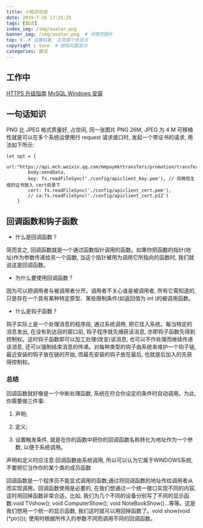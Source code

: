 ```yaml
---
title: 小知识总结
date: 2019-7-16 17:25:25
tags: [面试]
index_img: /img/avatar.png
banner_img: /img/avatar.png  # 详情页图片
top: 9  # 设置权重, 主页那个先显示
copyright : ture  # 授权问题显示
categories: 面试
---
```


<!-- more -->

## 工作中
[HTTPS 升级指南](http://www.ruanyifeng.com/blog/2016/08/migrate-from-http-to-https.html)
[MySQL Windows 安装](https://blog.csdn.net/qq_41307443/article/details/79839558)

## 一句话知识

PNG 比 JPEG 格式质量好, 占空间, 同一张图片 PNG 26M, JPEG 为 4 M
可移植性就是可以在多个系统运使用行
request 请求接口时, 发起一个带证书的请求, 用法如下所示:
```
let opt = {
        url:"https://api.mch.weixin.qq.com/mmpaymkttransfers/promotion/transfers",
        body:sendData,
        key: fs.readFileSync('./config/apiclient_key.pem'), // 将微信生成的证书放入 cert目录下
        cert: fs.readFileSync('./config/apiclient_cert.pem'),
        // ca:fs.readFileSync('./config/apiclient_cert.p12')
    }
```

## 回调函数和钩子函数

- 什么是回调函数？

简而言之, 回调函数就是一个通过函数指针调用的函数。如果你把函数的指针(地址)作为参数传递给另一个函数, 当这个指针被用为调用它所指向的函数时, 我们就说这是回调函数。

- 为什么要使用回调函数？

因为可以把调用者与被调用者分开。调用者不关心谁是被调用者, 所有它需知道的, 只是存在一个具有某种特定原型、某些限制条件(如返回值为 int )的被调用函数。

- 什么是钩子函数？

钩子实际上是一个处理消息的程序段, 通过系统调用, 把它挂入系统。每当特定的消息发出, 在没有到达目的窗口前, 钩子程序就先捕获该消息, 亦即钩子函数先得到控制权。这时钩子函数即可以加工处理(改变)该消息, 也可以不作处理而继续传递该消息, 还可以强制结束消息的传递。对每种类型的钩子由系统来维护一个钩子链, 最近安装的钩子放在链的开始, 而最先安装的钩子放在最后, 也就是后加入的先获得控制权。

### 总结
回调函数就好像是一个中断处理函数, 系统在符合你设定的条件时自动调用。为此, 你需要做三件事:

1. 声明;

2. 定义;

3. 设置触发条件, 就是在你的函数中把你的回调函数名称转化为地址作为一个参数, 以便于系统调用。

声明和定义时应注意:回调函数由系统调用, 所以可以认为它属于WINDOWS系统, 不要把它当作你的某个类的成员函数

回调函数是一个程序员不能显式调用的函数;通过将回调函数的地址传给调用者从而实现调用。回调函数使用是必要的, 在我们想通过一个统一接口实现不同的内容, 这时用回掉函数非常合适。比如, 我们为几个不同的设备分别写了不同的显示函数:void TVshow(); void ComputerShow(); void NoteBookShow()...等等。这是我们想用一个统一的显示函数, 我们这时就可以用回掉函数了。void show(void (*ptr)()); 使用时根据所传入的参数不同而调用不同的回调函数。